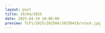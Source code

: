 ```yaml
---
layout: post
title: 19/04/2025
date: 2025-04-19 10:00:00
preview: TLP1/2025/202504/20250419/stack.jpg
---
```

